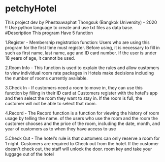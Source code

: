 # petchyHotel
This project dev by Phestsuwaphat Thongsuk (Bangkok University) - 2020 
!! Use python language to create and use txt files as data base.
#Description 
This program Have 5 function 

1.Register -  Membership registration function: Users who are using this program for the first time must register.
Before using, it is necessary to fill in such as first name, last name, age and ID card number.
If the user is under 18 years of age, it cannot be used.

2.Room Info - This function is used to explain the rules and allow customers to view individual room rate packages in
Hotels make decisions including the number of rooms currently available.

3.Check In - If customers need a room to move in, they can use this function by filling in their ID card at
Customers register with the hotel's app and then select the room they want to stay in.
If the room is full, the customer will not be able to select that room.

4.Record - The Record function is a function for viewing the history of room usage by telling the name.
of the users who use the room and the room the customer chooses and the price of the room, including the date, month, and year
of customers as to when they have access to use

5.Check Out - The hotel's rule is that customers can only reserve a room for 1 night. Customers are required to
Check out from the hotel. If the customer doesn't check out, the staff will unlock the door.
room key and take your luggage out of the hotel
